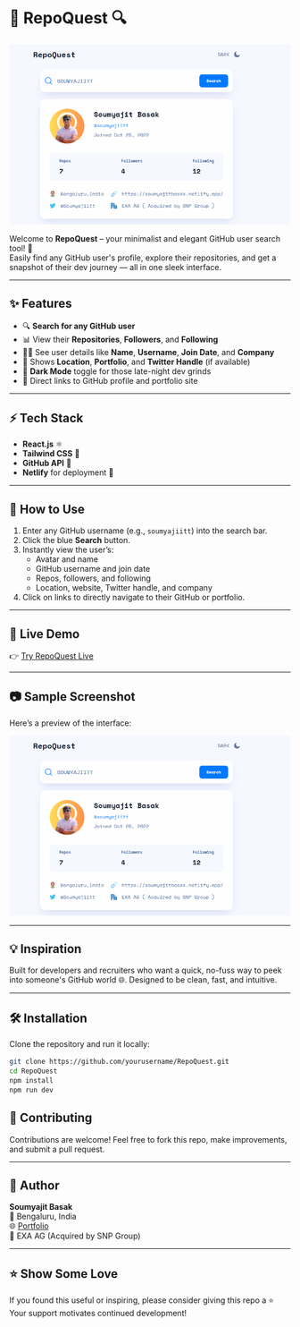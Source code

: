 # 🚀 RepoQuest 🔍

![RepoQuest Banner](./sample.png)

Welcome to **RepoQuest** – your minimalist and elegant GitHub user search tool! 🎯  
Easily find any GitHub user's profile, explore their repositories, and get a snapshot of their dev journey — all in one sleek interface.

---

## ✨ Features

- 🔍 **Search for any GitHub user**
- 📊 View their **Repositories**, **Followers**, and **Following**
- 🧑‍💻 See user details like **Name**, **Username**, **Join Date**, and **Company**
- 📍 Shows **Location**, **Portfolio**, and **Twitter Handle** (if available)
- 🌙 **Dark Mode** toggle for those late-night dev grinds
- 🔗 Direct links to GitHub profile and portfolio site

---

## ⚡ Tech Stack

- **React.js** ⚛️
- **Tailwind CSS** 🎨
- **GitHub API** 🐙
- **Netlify** for deployment 🚀

---

## 🧭 How to Use

1. Enter any GitHub username (e.g., `soumyajiitt`) into the search bar.
2. Click the blue **Search** button.
3. Instantly view the user’s:
   - Avatar and name
   - GitHub username and join date
   - Repos, followers, and following
   - Location, website, Twitter handle, and company
4. Click on links to directly navigate to their GitHub or portfolio.

---

## 🔗 Live Demo

👉 [Try RepoQuest Live](https://repoquest.vercel.app/)

---

## 📷 Sample Screenshot

Here’s a preview of the interface:

![Sample Screenshot](./sample.png)

---

## 💡 Inspiration

Built for developers and recruiters who want a quick, no-fuss way to peek into someone's GitHub world 🌐. Designed to be clean, fast, and intuitive.

---

## 🛠️ Installation

Clone the repository and run it locally:

```bash
git clone https://github.com/yourusername/RepoQuest.git
cd RepoQuest
npm install
npm run dev
```

## 🤝 Contributing

Contributions are welcome!
Feel free to fork this repo, make improvements, and submit a pull request.

---

## 👤 Author

**Soumyajit Basak** <br/>
📍 Bengaluru, India <br/>
🌐 [Portfolio](https://soumyajitbasak.netlify.app/) <br/>
🏢 EXA AG (Acquired by SNP Group)

---

## ⭐ Show Some Love

If you found this useful or inspiring, please consider giving this repo a ⭐ <br/>
Your support motivates continued development!


